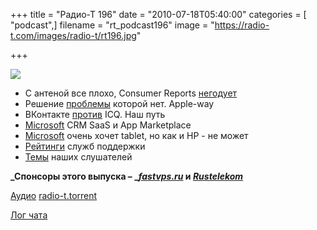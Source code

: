 +++
title = "Радио-Т 196"
date = "2010-07-18T05:40:00"
categories = [ "podcast",]
filename = "rt_podcast196"
image = "https://radio-t.com/images/radio-t/rt196.jpg"

+++

![](https://radio-t.com/images/radio-t/rt196.jpg)

- С антеной все плохо, Consumer Reports [негодует](http://mashable.com/2010/07/12/iphone-4-consumer-reports/)
- Решение [проблемы](http://techcrunch.com/2010/07/16/antennagate-complaints-returns-and-call-drops-are-all-extremely-low/) которой нет. Apple-way
- ВКонтакте [против](http://www.gzt.ru/topnews/hitech/-vkontakte-gotov-konkurirovatj-s-icq-/315023.html) ICQ. Наш путь
- [Microsoft](http://www.readwriteweb.com/enterprise/2010/07/echoing-salesforcecom-microsof.php) CRM SaaS и App Marketplace
- [Microsoft](http://www.crunchgear.com/2010/07/12/steve-ballmer-says-microsoft-is-hardcore-about-tablet-computers/) очень хочет tablet, но как и HP - не может
- [Рейтинги](http://www.switched.com/2010/07/15/laptop-grades-tech-support-of-leading-brands-confirms-our-suspi/) служб поддержки
- [Темы](http://radio-t.com/temi_dlja_vipuskov/temy-dlya-196/) наших слушателей

**_Спонсоры этого выпуска – _[_fastvps.ru_](http://fastvps.ru/) и [_Rustelekom_](http://robobill.net/)**

[Аудио](http://archive.rucast.net/radio-t/media/rt_podcast196.mp3)
[radio-t.torrent](http://www.radio-t.com/torrents/rt_podcast196.mp3.torrent)

[Лог чата](http://chat.radio-t.com/logs/radio-t-196.html)
<audio src="http://archive.rucast.net/radio-t/media/rt_podcast196.mp3" preload="none"></audio>